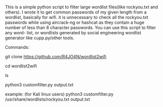 This is a simple python script to filter large wordlist files(like rockyou.txt and others).
I wrote it to get common passwords of my given length from a wordlist, basically for
wifi. it is unnecessary to check all the rockyou.txt passwords while using aircrack-ng or hashcat
as they contain a huge number of less than 8 character passwords. You can use this script to filter any word-
list, or wordlists generated by social engineering wordlist generator like cupp.py/other tools.

Commands:


git clone https://github.com/R4JO4N/wordlist2wifi

cd wordlist2wifi

ls

python3 customfilter.py <full path of input.txt> output.txt

example: (for Kali linux users)
python3 customfilter.py /usr/share/wordlists/rockyou.txt output.txt
